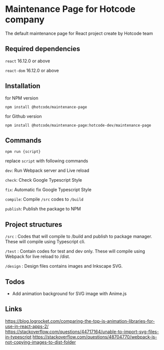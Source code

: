 # Maintenance Page for Hotcode company

The default maintenance page for React project create by Hotcode team

## Required dependencies

`react` 16.12.0 or above

`react-dom` 16.12.0 or above

## Installation

for NPM version

`npm install @hotcode/maintenance-page`

for Github version

`npm install @hotcode/maintenance-page:hotcode-dev/maintenance-page`

## Commands

`npm run {script}`

replace `script` with following commands

`dev`: Run Webpack server and Live reload

`check`: Check Google Typescript Style

`fix`: Automatic fix Google Typescript Style

`compile`: Compile `/src` codes to `/build`

`publish`: Publish the package to NPM

## Project structures

`/src` : Codes that will compile to /build and publish to package manager. These will compile using Typescript cli.

`/test` : Contain codes for test and dev only. These will compile using Webpack for live reload to /dist.

`/design` : Design files contains images and Inkscape SVG.

## Todos

- Add animation background for SVG image with Anime.js

## Links

<https://blog.logrocket.com/comparing-the-top-js-animation-libraries-for-use-in-react-apps-2/>
<https://stackoverflow.com/questions/44717164/unable-to-import-svg-files-in-typescript>
<https://stackoverflow.com/questions/48704770/webpack-is-not-copying-images-to-dist-folder>
